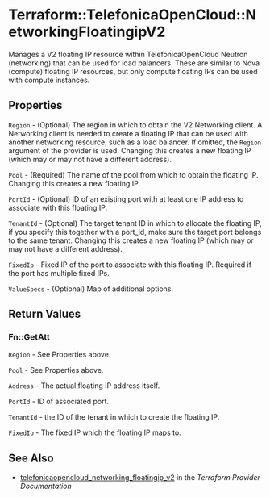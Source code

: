 # Terraform::TelefonicaOpenCloud::NetworkingFloatingipV2

Manages a V2 floating IP resource within TelefonicaOpenCloud Neutron (networking)
that can be used for load balancers.
These are similar to Nova (compute) floating IP resources,
but only compute floating IPs can be used with compute instances.

## Properties

`Region` - (Optional) The region in which to obtain the V2 Networking client.
A Networking client is needed to create a floating IP that can be used with
another networking resource, such as a load balancer. If omitted, the
`Region` argument of the provider is used. Changing this creates a new
floating IP (which may or may not have a different address).

`Pool` - (Required) The name of the pool from which to obtain the floating
IP. Changing this creates a new floating IP.

`PortId` - (Optional) ID of an existing port with at least one IP address to
associate with this floating IP.

`TenantId` - (Optional) The target tenant ID in which to allocate the floating
IP, if you specify this together with a port_id, make sure the target port
belongs to the same tenant. Changing this creates a new floating IP (which
may or may not have a different address).

`FixedIp` - Fixed IP of the port to associate with this floating IP. Required if
the port has multiple fixed IPs.

`ValueSpecs` - (Optional) Map of additional options.


## Return Values

### Fn::GetAtt

`Region` - See Properties above.

`Pool` - See Properties above.

`Address` - The actual floating IP address itself.

`PortId` - ID of associated port.

`TenantId` - the ID of the tenant in which to create the floating IP.

`FixedIp` - The fixed IP which the floating IP maps to.

## See Also

* [telefonicaopencloud_networking_floatingip_v2](https://www.terraform.io/docs/providers/telefonicaopencloud/r/networking_floatingip_v2.html) in the _Terraform Provider Documentation_